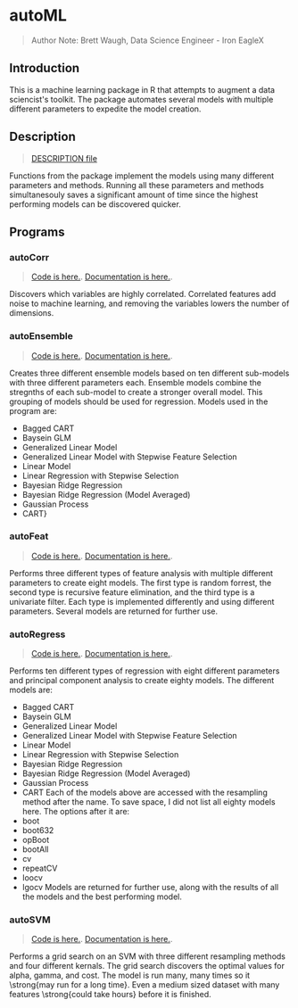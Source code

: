 # autoML
> Author Note: Brett Waugh, Data Science Engineer - Iron EagleX


## Introduction
This is a machine learning package in R that attempts to augment a data sciencist's toolkit. The package automates several models with multiple different parameters to expedite the model creation.

## Description
> [DESCRIPTION file](DESCRIPTION)

Functions from the package implement the models using many different parameters and methods. Running all these parameters and methods simultanesouly saves a significant amount of time since the highest performing models can be discovered quicker.

## Programs
### autoCorr
> [Code is here.](/R/autoCorr.R). [Documentation is here.](/man/autoCorr.Rd).

Discovers which variables are highly correlated. Correlated features add noise to machine learning, and removing the variables lowers the number of dimensions.

### autoEnsemble
> [Code is here.](/R/autoEnsemble.R). [Documentation is here.](/man/autoEnsemble.Rd).

Creates three different ensemble models based on ten different sub-models with three different parameters each. Ensemble models combine the stregnths of each sub-model to create a stronger
overall model. This grouping of models should be used for regression. Models used in the program are:
*  Bagged CART
*  Baysein GLM
*  Generalized Linear Model
*  Generalized Linear Model with Stepwise Feature Selection
*  Linear Model
*  Linear Regression with Stepwise Selection
*  Bayesian Ridge Regression
*  Bayesian Ridge Regression (Model Averaged)
*  Gaussian Process
*  CART}


### autoFeat
> [Code is here.](/R/autoFeat.R). [Documentation is here.](/man/autoFeat.Rd).

Performs three different types of feature analysis with multiple different parameters to create eight models. The first type is random forrest, the second type is recursive feature elimination, and the third type is a univariate filter. Each type is implemented differently and using different parameters. Several models are returned for further use.


### autoRegress
> [Code is here.](/R/autoRegress.R). [Documentation is here.](/man/autoRegress.Rd).

Performs ten different types of regression with eight different parameters and principal component analysis to create eighty models. The different models are:
* Bagged CART
* Baysein GLM
* Generalized Linear Model
* Generalized Linear Model with Stepwise Feature Selection
* Linear Model
* Linear Regression with Stepwise Selection
* Bayesian Ridge Regression
* Bayesian Ridge Regression (Model Averaged)
* Gaussian Process
* CART 
Each of the models above are accessed with the resampling method after the name. To save space, I did not list all eighty models here. The options after it are:
* boot
* boot632
* opBoot
* bootAll
* cv
* repeatCV
* loocv
* lgocv
Models are returned for further use, along with the results of all the models and the best performing model.

### autoSVM
> [Code is here.](/R/autoSVM.R). [Documentation is here.](/man/autoSVM.Rd).

Performs a grid search on an SVM with three different resampling methods and four different kernals. The grid search discovers the optimal values for alpha, gamma, and cost. The model is run many, many times so it \strong{may run for a long time}. Even a medium sized dataset with many features \strong{could take hours} before it is finished.
